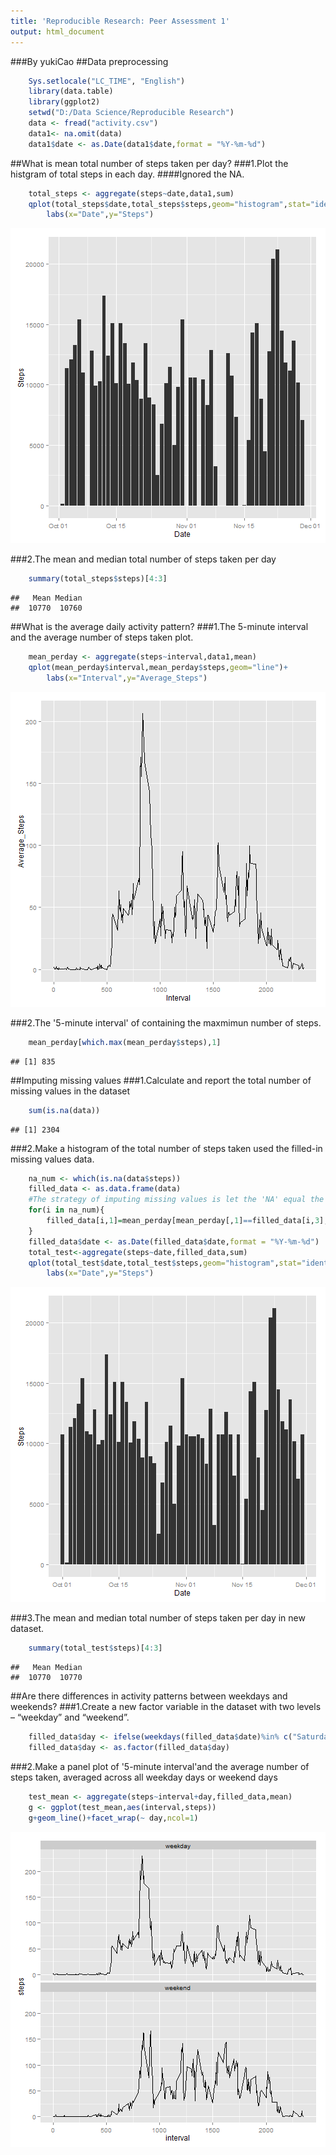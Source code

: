 ```yaml
---
title: 'Reproducible Research: Peer Assessment 1'
output: html_document
---
```

###By yukiCao
##Data preprocessing


```r
    Sys.setlocale("LC_TIME", "English")
    library(data.table)
    library(ggplot2)
    setwd("D:/Data Science/Reproducible Research")
    data <- fread("activity.csv")
    data1<- na.omit(data)
    data1$date <- as.Date(data1$date,format = "%Y-%m-%d")
```

##What is mean total number of steps taken per day?
###1.Plot the histgram of total steps in each day.
####Ignored the NA.


```r
    total_steps <- aggregate(steps~date,data1,sum)
    qplot(total_steps$date,total_steps$steps,geom="histogram",stat="identity")+
        labs(x="Date",y="Steps")
```

![plot of chunk unnamed-chunk-2](figure/unnamed-chunk-2-1.png) 

###2.The mean and median total number of steps taken per day


```r
    summary(total_steps$steps)[4:3]
```

```
##   Mean Median 
##  10770  10760
```
##What is the average daily activity pattern?
###1.The 5-minute interval and the average number of steps taken plot.


```r
    mean_perday <- aggregate(steps~interval,data1,mean)
    qplot(mean_perday$interval,mean_perday$steps,geom="line")+
        labs(x="Interval",y="Average_Steps")
```

![plot of chunk unnamed-chunk-4](figure/unnamed-chunk-4-1.png) 

###2.The '5-minute interval' of containing the maxmimun number of steps.


```r
    mean_perday[which.max(mean_perday$steps),1]
```

```
## [1] 835
```
##Imputing missing values
###1.Calculate and report the total number of missing values in the dataset


```r
    sum(is.na(data))
```

```
## [1] 2304
```

###2.Make a histogram of the total number of steps taken used the filled-in missing values data.


```r
    na_num <- which(is.na(data$steps))
    filled_data <- as.data.frame(data)
    #The strategy of imputing missing values is let the 'NA' equal the mean for that 5-minute interval.
    for(i in na_num){
        filled_data[i,1]=mean_perday[mean_perday[,1]==filled_data[i,3],]$steps
    }
    filled_data$date <- as.Date(filled_data$date,format = "%Y-%m-%d")
    total_test<-aggregate(steps~date,filled_data,sum)
    qplot(total_test$date,total_test$steps,geom="histogram",stat="identity")+
        labs(x="Date",y="Steps")
```

![plot of chunk unnamed-chunk-7](figure/unnamed-chunk-7-1.png) 

###3.The mean and median total number of steps taken per day in new dataset.

```r
    summary(total_test$steps)[4:3]
```

```
##   Mean Median 
##  10770  10770
```

##Are there differences in activity patterns between weekdays and weekends?
###1.Create a new factor variable in the dataset with two levels – “weekday” and “weekend”.


```r
    filled_data$day <- ifelse(weekdays(filled_data$date)%in% c("Saturday","Sunday"),"weekend","weekday")
    filled_data$day <- as.factor(filled_data$day)
```
###2.Make a panel plot of '5-minute interval'and the average number of steps taken, averaged across all weekday days or weekend days


```r
    test_mean <- aggregate(steps~interval+day,filled_data,mean)
    g <- ggplot(test_mean,aes(interval,steps))
    g+geom_line()+facet_wrap(~ day,ncol=1)
```

![plot of chunk unnamed-chunk-10](figure/unnamed-chunk-10-1.png) 
